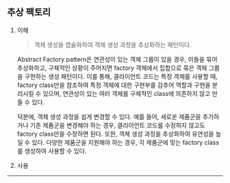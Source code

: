 ## 추상 팩토리

1. 이해

   > 객체 생성을 캡슐화하여 객체 생성 과정을 추상화하는 패턴이다.

   Abstract Factory pattern은 연관성이 있는 객체 그룹이 있을 경우, 이들을 묶어 추상화하고, 구체적인 상황이 주어지면 factory 객체에서 집합으로 묶은 객체 그룹을 구현하는 생성 패턴이다. 이를 통해, 클라이언트 코드는 특정 객체를 사용할 때, factory class만을 참조하여 특정 객체에 대한 구현부를 감추어 역할과 구현을 분리시킬 수 있으며, 연관성이 있는 여러 객체를 구체적인 class에 의존하지 않고 만들 수 있다.

   덕분에, 객체 생성 과정을 쉽게 변경할 수 있다. 예를 들어, 새로운 제품군을 추가하거나 기존 제품군을 변경해야 하는 경우, 클라이언트 코드를 수정하지 않고도 factory class만을 수정하면 된다. 또한, 객체 생성 과정을 추상화하여 유연성을 높일 수 있다. 다양한 제품군을 지원해야 하는 경우, 각 제품군에 맞는 factory class를 생성하여 사용할 수 있다.

2. 사용

---
